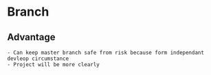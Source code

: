# Branch
## Advantage
    - Can keep master branch safe from risk because form independant devleop circumstance
    - Project will be more clearly